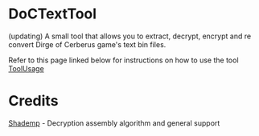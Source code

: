 # DoCTextTool
(updating)
A small tool that allows you to extract, decrypt, encrypt and re convert Dirge of Cerberus game's text bin files. 

Refer to this page linked below for instructions on how to use the tool
<br>[ToolUsage](https://github.com/Surihix/DoCTextTool/blob/master/Documentation/ToolUsage.md)

# Credits
[Shademp](https://github.com/Shademp) - Decryption assembly algorithm and general support
